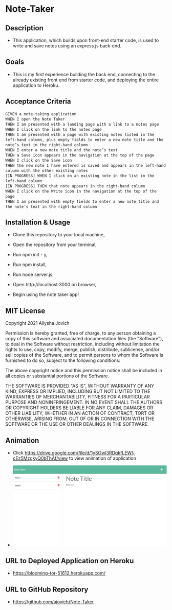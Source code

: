 # Note-Taker

## Description

* This application, which builds upon front-end starter code, is used to write and save notes using an express.js back-end. 


## Goals

* This is my first experience building the back end, connecting to the already existing front end from starter code, and deploying the entire application to Heroku.


## Acceptance Criteria

```
GIVEN a note-taking application
WHEN I open the Note Taker
THEN I am presented with a landing page with a link to a notes page
WHEN I click on the link to the notes page
THEN I am presented with a page with existing notes listed in the left-hand column, plus empty fields to enter a new note title and the note’s text in the right-hand column
WHEN I enter a new note title and the note’s text
THEN a Save icon appears in the navigation at the top of the page
WHEN I click on the Save icon
THEN the new note I have entered is saved and appears in the left-hand column with the other existing notes
[IN PROGRESS] WHEN I click on an existing note in the list in the left-hand column
[IN PROGRESS] THEN that note appears in the right-hand column
WHEN I click on the Write icon in the navigation at the top of the page
THEN I am presented with empty fields to enter a new note title and the note’s text in the right-hand column
```


## Installation & Usage

* Clone this repository to your local machine, 

* Open the repository from your terminal,

* Run npm init - y,

* Run npm install,

* Run node server.js, 

* Open http://localhost:3000 on browser,

* Begin using the note taker app! 


## MIT License 

Copyright 2021 Allysha Jovich

Permission is hereby granted, free of charge, to any person obtaining a copy of this software and associated documentation files (the "Software"), to deal in the Software without restriction, including without limitation the rights to use, copy, modify, merge, publish, distribute, sublicense, and/or sell copies of the Software, and to permit persons to whom the Software is furnished to do so, subject to the following conditions:

The above copyright notice and this permission notice shall be included in all copies or substantial portions of the Software.

THE SOFTWARE IS PROVIDED "AS IS", WITHOUT WARRANTY OF ANY KIND, EXPRESS OR IMPLIED, INCLUDING BUT NOT LIMITED TO THE WARRANTIES OF MERCHANTABILITY, FITNESS FOR A PARTICULAR PURPOSE AND NONINFRINGEMENT. IN NO EVENT SHALL THE AUTHORS OR COPYRIGHT HOLDERS BE LIABLE FOR ANY CLAIM, DAMAGES OR OTHER LIABILITY, WHETHER IN AN ACTION OF CONTRACT, TORT OR OTHERWISE, ARISING FROM, OUT OF OR IN CONNECTION WITH THE SOFTWARE OR THE USE OR OTHER DEALINGS IN THE SOFTWARE.


## Animation

* Click https://drive.google.com/file/d/1ySOwl3RDqkfLEWl-cEz5MzgkyQ0bThAf/view to view animation of application

* ![Notes Page Screenshot](public/assets/HerokuNoteTaker.png)


## URL to Deployed Application on Heroku

*  https://blooming-tor-51612.herokuapp.com/


## URL to GitHub Repository

* https://github.com/ajovich/Note-Taker
